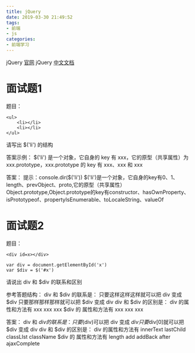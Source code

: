 ```yaml
---
title: jQuery
date: 2019-03-30 21:49:52
tags:
- 前端
- js
categories: 
- 前端学习
---
```

jQuery [官网](https://jquery.com/)
jQuery [中文文档](https://www.jquery123.com/)
<!--more-->

# 面试题1
题目：
```
<ul>
    <li></li>
    <li></li>
</ul>
```
请写出 $('li') 的结构

答案示例：
$('li') 是一个对象，它自身的 key 有 xxx，它的原型（共享属性）为 xxx.prototype，xxx.prototype 的 key 有 xxx、xxx 和 xxx

答案：
提示：console.dir($('li'))
$('li')是一个对象，它自身的key有0、1、length、prevObject、proto,它的原型（共享属性）Object.prototype,Object.prototype的key有constructor、hasOwnProperty、isPrototypeof、propertyIsEnumerable、toLocaleString、valueOf

# 面试题2
题目：
```
<div id=x></div>
```
```
var div = document.getElementById('x')
var $div = $('#x')
```
请说出 div 和 $div 的联系和区别

参考答题结构：
div 和 $div 的联系是：
只要这样这样这样就可以把 div 变成 $div
只要那样那样那样就可以把 $div 变成 div
div 和 $div 的区别是：
div 的属性和方法有 xxx xxx xxx
$div 的 属性和方法有 xxx xxx xxx

答案：
div 和 $div 的联系是：
只要$(div)可以把 div 变成 $div
只要$div[0]就可以把 $div 变成 div
div 和 $div 的区别是：
div 的属性和方法有 innerText lastChild classLIst className
$div 的 属性和方法有 length add addBack after ajaxComplete